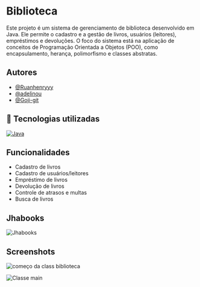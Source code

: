 # Biblioteca

Este projeto é um sistema de gerenciamento de biblioteca desenvolvido em Java. Ele permite o cadastro e a gestão de livros, usuários (leitores), empréstimos e devoluções. O foco do sistema está na aplicação de conceitos de Programação Orientada a Objetos (POO), como encapsulamento, herança, polimorfismo e classes abstratas.

## Autores

- [@Ruanhenryyy](https://www.github.com/Ruanhenryyy)
- [@adelinou](https://www.github.com/adelinou)
- [@Goji-git](https://www.github.com/Goji-git)

## 🔗 Tecnologias utilizadas

[![Java](https://camo.githubusercontent.com/bea90da226e09b503e6c8fde824f4816b98dcf30cd31e803006bf6335af06890/68747470733a2f2f696d672e736869656c64732e696f2f62616467652f6a6176612d2532334544384230302e7376673f7374796c653d666f722d7468652d6261646765266c6f676f3d6f70656e6a646b266c6f676f436f6c6f723d7768697465)](https://www.java.com/pt-BR/)

## Funcionalidades

- Cadastro de livros
- Cadastro de usuários/leitores
- Empréstimo de livros
- Devolução de livros
- Controle de atrasos e multas
- Busca de livros


## Jhabooks
![Jhabooks](https://i.pinimg.com/736x/46/13/8c/46138c9c95416e085c0c60de3b392f65.jpg)


## Screenshots

![começo da class biblioteca](https://via.placeholder.com/468x300?text=App+Screenshot+Here)

![Classe main](https://via.placeholder.com/468x300?text=App+Screenshot+Here)
